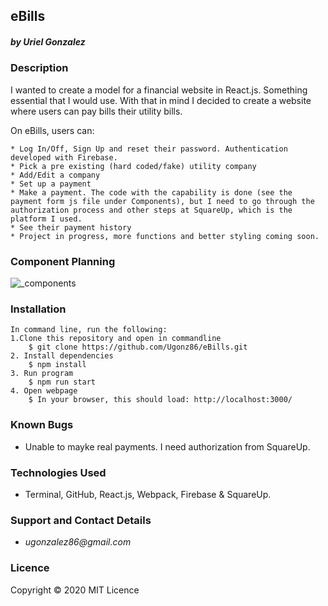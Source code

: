 ## eBills
##### by _**Uriel Gonzalez**_

### Description
I wanted to create a model for a financial website in React.js. Something essential that I would use. With that in mind I decided to create a website where users can pay bills their utility bills.

On eBills, users can:
```
* Log In/Off, Sign Up and reset their password. Authentication developed with Firebase.
* Pick a pre existing (hard coded/fake) utility company
* Add/Edit a company
* Set up a payment
* Make a payment. The code with the capability is done (see the payment form js file under Components), but I need to go through the authorization process and other steps at SquareUp, which is the platform I used.
* See their payment history
* Project in progress, more functions and better styling coming soon.
```

### Component Planning
![_components](_components.png)

### Installation
```
In command line, run the following:
1.Clone this repository and open in commandline
    $ git clone https://github.com/Ugonz86/eBills.git
2. Install dependencies
    $ npm install
3. Run program
    $ npm run start
4. Open webpage
    $ In your browser, this should load: http://localhost:3000/
```

### Known Bugs
* Unable to mayke real payments. I need authorization from SquareUp.

### Technologies Used
* Terminal, GitHub, React.js, Webpack, Firebase & SquareUp.

### Support and Contact Details
* _ugonzalez86@gmail.com_

### Licence
Copyright © 2020
MIT Licence
